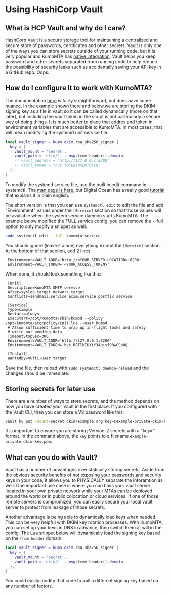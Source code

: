 # Using HashiCorp Vault

## What is HCP Vault and why do I care?

[HashCorp Vault](https://developer.hashicorp.com/vault) is a secure storage tool for maintaining a centralized and secure store of passwords, certificates and other secrets. Vault is only one of the ways you can store secrets outside of your running code, but it is very popular and KumoMTA has [native integration](https://docs.kumomta.com/reference/keysource/?h=hashi#hashicorp-vault).  Vault helps you keep password and other secrets separated from running code to help reduce the possibility of security leaks such as accidentally saving your API key in a GitHub repo.  Oops.


## How do I configure it to work with KumoMTA?

The documentation [here](https://docs.kumomta.com/reference/keysource/?h=hashi#hashicorp-vault) is fairly straightforward, but does have some nuance. 
In the example shown there and below,we are storing the DKIM signing key as a file in vault so it can be called dynamically (more on that later), but including the vault token in the script is not particularly a secure way of doing things.  It is much better to place that addres and token in environment variables that are accessible to KumoMTA. In most cases, that will mean modifying the systemd unit service file.   

```lua
local vault_signer = kumo.dkim.rsa_sha256_signer {
  key = {
    vault_mount = 'secret',
    vault_path = 'dkim/' .. msg:from_header().domain,
    -- vault_address = "http://127.0.0.1:8200"
    -- vault_token = "hvs.TOKENTOKENTOKEN"
  },
}
```

To modify the systemd service file, use the built in edit command in systemctl.  The [man page is here](https://man7.org/linux/man-pages/man1/systemctl.1.html), but Digital Ocean has a really good [tutorial](https://www.digitalocean.com/community/tutorials/how-to-use-systemctl-to-manage-systemd-services-and-units) that explains it in plain english.

The short version is that you can use `systemctl edit` to edit the file and add
"Environment" values under the `[Service]` section so that those values will be
available when the system service daemon starts KumoMTA. The example below
modified the FULL service config.  you can remove the --full option to only
modify a snippet as well.

```bash
sudo systemctl edit --full kumomta.service
```

You should ignore (leave it alone) everything except the `[Service]` section.
At the bottom of that section, add 2 lines:

```
 Environment=VAULT_ADDR='http://<YOUR_SERVER_LOCATION>:8200'
 Environment=VAULT_TOKEN='<YOUR_ACCESS_TOKEN>'
```

When done, it should look something like this: 

```
 [Unit]
 Description=KumoMTA SMTP service
 After=syslog.target network.target
 Conflicts=sendmail.service exim.service postfix.service

 [Service]
 Type=simple
 Restart=always
 ExecStart=/opt/kumomta/sbin/kumod --policy /opt/kumomta/etc/policy/init.lua --user kumod
 # Allow sufficient time to wrap up in-flight tasks and safely
 # write out pending data
 TimeoutStopSec=300
 Environment=VAULT_ADDR='http://127.0.0.1:8200'
 Environment=VAULT_TOKEN='hvs.RGTlkIUYif34pjsf90wGCp0Q'

 [Install]
 WantedBy=multi-user.target
```

Save the file, then reload with `sudo systemctl daemon-reload` and the changes should be immediate.


## Storing secrets for later use

There are a number of ways to store secrets, and the method depends on how you have created your Vault in the first place.  If you configured with the Vault CLI, then you can store a V2 password like this:
```bash
vault kv put -mount=secret dkim/example.org key=@example-private-dkim-key.pem
```
It is important to ensure you are storing Version-2 secrets with a "key=<value>" format.  In the command above, the `key` points to a filename `example-private-dkim-key.pem`.


## What can you do with Vault?

Vault has a number of advantages over statically storing secrets. Aside from the obvious security benefits of not exposing your passwords and security keys in your code, it allows you to PHYSICALLY separate the inforamtion as well.  One important use case is where you can havs your vault server located in your own private network while your MTAs can be deployed around the world or in public colocation or cloud services.  If one of those remote servers is compromized, you can easily secure your local vault server to protect from leakage of those secrets.

Another advantage is being able to dynamically load keys when needed.  This can be very helpful with DKIM key rotation processes. With KumoMTA, you can set up your keys in DNS in advance, then switch them at will in the config. The Lua snippet below will dynamically load the signing key based on the `from header` domain.

```Lua
local vault_signer = kumo.dkim.rsa_sha256_signer {
  key = {
    vault_mount = 'secret',
    vault_path = 'dkim/' .. msg:from_header().domain,
  },
} 
```

You could easily modify that code to pull a different signing key based on any number of factors.


